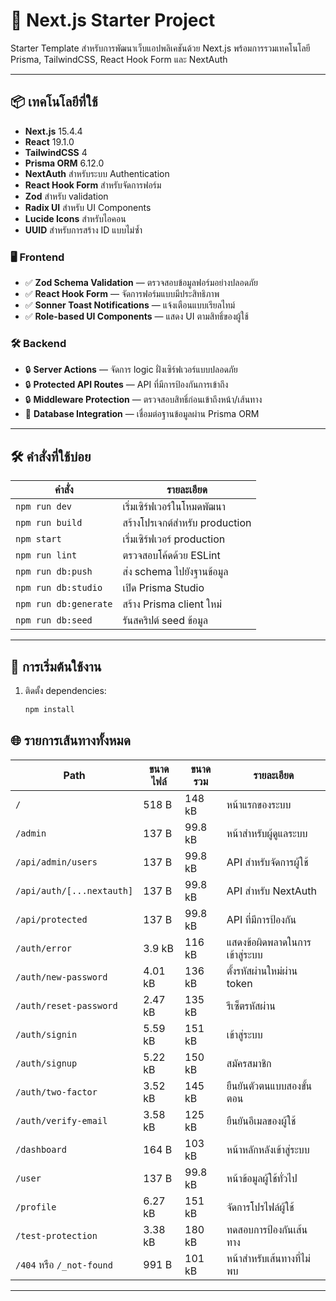 # 🚀 Next.js Starter Project

Starter Template สำหรับการพัฒนาเว็บแอปพลิเคชันด้วย Next.js พร้อมการรวมเทคโนโลยี Prisma, TailwindCSS, React Hook Form และ NextAuth

---

## 📦 เทคโนโลยีที่ใช้

- **Next.js** 15.4.4
- **React** 19.1.0
- **TailwindCSS** 4
- **Prisma ORM** 6.12.0
- **NextAuth** สำหรับระบบ Authentication
- **React Hook Form** สำหรับจัดการฟอร์ม
- **Zod** สำหรับ validation
- **Radix UI** สำหรับ UI Components
- **Lucide Icons** สำหรับไอคอน
- **UUID** สำหรับการสร้าง ID แบบไม่ซ้ำ

### 🖥️ Frontend

- ✅ **Zod Schema Validation** — ตรวจสอบข้อมูลฟอร์มอย่างปลอดภัย
- ✅ **React Hook Form** — จัดการฟอร์มแบบมีประสิทธิภาพ
- ✅ **Sonner Toast Notifications** — แจ้งเตือนแบบเรียลไทม์
- ✅ **Role-based UI Components** — แสดง UI ตามสิทธิ์ของผู้ใช้

### 🛠️ Backend

- 🔒 **Server Actions** — จัดการ logic ฝั่งเซิร์ฟเวอร์แบบปลอดภัย
- 🔒 **Protected API Routes** — API ที่มีการป้องกันการเข้าถึง
- 🔒 **Middleware Protection** — ตรวจสอบสิทธิ์ก่อนเข้าถึงหน้า/เส้นทาง
- 🔗 **Database Integration** — เชื่อมต่อฐานข้อมูลผ่าน Prisma ORM

---

## 🛠️ คำสั่งที่ใช้บ่อย

| คำสั่ง                | รายละเอียด                     |
| --------------------- | ------------------------------ |
| `npm run dev`         | เริ่มเซิร์ฟเวอร์ในโหมดพัฒนา    |
| `npm run build`       | สร้างโปรเจกต์สำหรับ production |
| `npm start`           | เริ่มเซิร์ฟเวอร์ production    |
| `npm run lint`        | ตรวจสอบโค้ดด้วย ESLint         |
| `npm run db:push`     | ส่ง schema ไปยังฐานข้อมูล      |
| `npm run db:studio`   | เปิด Prisma Studio             |
| `npm run db:generate` | สร้าง Prisma client ใหม่       |
| `npm run db:seed`     | รันสคริปต์ seed ข้อมูล         |

---

## 🧪 การเริ่มต้นใช้งาน

1. ติดตั้ง dependencies:
   ```bash
   npm install
   ```

## 🌐 รายการเส้นทางทั้งหมด

| Path                      | ขนาดไฟล์ | ขนาดรวม | รายละเอียด                     |
| ------------------------- | -------- | ------- | ------------------------------ |
| `/`                       | 518 B    | 148 kB  | หน้าแรกของระบบ                 |
| `/admin`                  | 137 B    | 99.8 kB | หน้าสำหรับผู้ดูแลระบบ          |
| `/api/admin/users`        | 137 B    | 99.8 kB | API สำหรับจัดการผู้ใช้         |
| `/api/auth/[...nextauth]` | 137 B    | 99.8 kB | API สำหรับ NextAuth            |
| `/api/protected`          | 137 B    | 99.8 kB | API ที่มีการป้องกัน            |
| `/auth/error`             | 3.9 kB   | 116 kB  | แสดงข้อผิดพลาดในการเข้าสู่ระบบ |
| `/auth/new-password`      | 4.01 kB  | 136 kB  | ตั้งรหัสผ่านใหม่ผ่าน token     |
| `/auth/reset-password`    | 2.47 kB  | 135 kB  | รีเซ็ตรหัสผ่าน                 |
| `/auth/signin`            | 5.59 kB  | 151 kB  | เข้าสู่ระบบ                    |
| `/auth/signup`            | 5.22 kB  | 150 kB  | สมัครสมาชิก                    |
| `/auth/two-factor`        | 3.52 kB  | 145 kB  | ยืนยันตัวตนแบบสองขั้นตอน       |
| `/auth/verify-email`      | 3.58 kB  | 125 kB  | ยืนยันอีเมลของผู้ใช้           |
| `/dashboard`              | 164 B    | 103 kB  | หน้าหลักหลังเข้าสู่ระบบ        |
| `/user`                   | 137 B    | 99.8 kB | หน้าข้อมูลผู้ใช้ทั่วไป         |
| `/profile`                | 6.27 kB  | 151 kB  | จัดการโปรไฟล์ผู้ใช้            |
| `/test-protection`        | 3.38 kB  | 180 kB  | ทดสอบการป้องกันเส้นทาง         |
| `/404` หรือ `/_not-found` | 991 B    | 101 kB  | หน้าสำหรับเส้นทางที่ไม่พบ      |

---
